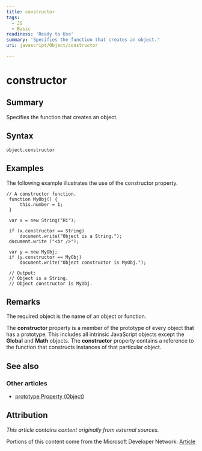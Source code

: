 ```yaml
---
title: constructor
tags:
  - JS
  - Basic
readiness: 'Ready to Use'
summary: 'Specifies the function that creates an object.'
uri: javascript/Object/constructor

---
```

# constructor

## Summary

Specifies the function that creates an object.

## Syntax

    object.constructor

## Examples

The following example illustrates the use of the constructor property.

``` {.js}
// A constructor function.
 function MyObj() {
     this.number = 1;
 }

 var x = new String("Hi");

 if (x.constructor == String)
     document.write("Object is a String.");
 document.write ("<br />");

 var y = new MyObj;
 if (y.constructor == MyObj)
     document.write("Object constructor is MyObj.");

 // Output:
 // Object is a String.
 // Object constructor is MyObj.
```

## Remarks

The required object is the name of an object or function.

The **constructor** property is a member of the prototype of every object that has a prototype. This includes all intrinsic JavaScript objects except the **Global** and **Math** objects. The **constructor** property contains a reference to the function that constructs instances of that particular object.

## See also

### Other articles

-   [prototype Property (Object)](/javascript/Object/prototype)

## Attribution

*This article contains content originally from external sources.*

Portions of this content come from the Microsoft Developer Network: [Article](http://msdn.microsoft.com/en-us/library/ie/c1hcx253(v=vs.94).aspx)

